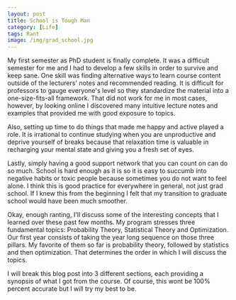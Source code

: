 ```yaml
---
layout: post
title: School is Tough Man
category: [Life]
tags: Rant
image: /img/grad_school.jpg
---
```


My first semester as PhD student is finally complete. It was a difficult semester for me and I had to develop a few skills in order to survive and keep sane. One skill was finding alternative ways to learn course content outside of the lecturers' notes and recommended reading. It is difficult for professors to gauge everyone's level so they standardize the material into a one-size-fits-all framework. That did not work for me in most cases, however, by looking online I discovered many intuitive lecture notes and examples that provided me with good exposure to topics.

Also, setting up time to do things that made me happy and active played a role. It is irrational to continue studying when you are unproductive and deprive yourself of breaks because that relaxation time is valuable in recharging your mental state and giving you a fresh set of eyes.

Lastly, simply having a good support network that you can count on can do so much. School is hard enough as it is so it is easy to succumb into negative habits or toxic people because sometimes you do not want to feel alone. I think this is good practice for everywhere in general, not just grad school. If I knew this from the beginning I felt that my transition to graduate school would have been much smoother.

Okay, enough ranting, I'll discuss some of the interesting concepts that I learned over these past few months. My program stresses three fundamental topics: Probability Theory, Statistical Theory and Optimization. Our first year consists of taking the year long sequence on those three pillars. My favorite of them so far is probability theory, followed by statistics and then optimization. That determines the order in which I will discuss the topics.

I will break this blog post into 3 different sections, each providing a synopsis of what I got from the course. Of course, this wont be 100% percent accurate but I will try my best to be.
